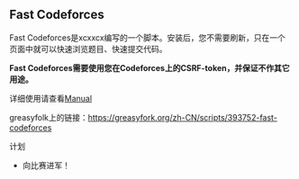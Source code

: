 ## Fast Codeforces

Fast Codeforces是xcxxcx编写的一个脚本。安装后，您不需要刷新，只在一个页面中就可以快速浏览题目、快速提交代码。

**Fast Codeforces需要使用您在Codeforces上的CSRF-token，并保证不作其它用途。**

详细使用请查看[Manual](https://github.com/xcx-xcx/fast-codeforces/blob/master/manual.md)

greasyfolk上的链接：<https://greasyfork.org/zh-CN/scripts/393752-fast-codeforces>

计划

+ 向比赛进军！
